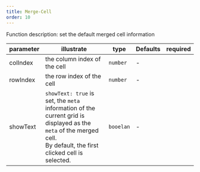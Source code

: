 ```yaml
---
title: Merge-Cell
order: 10
---
```


Function description: set the default merged cell information

| parameter | illustrate                                                                                                                                                            | type      | Defaults | required |
| --------- | --------------------------------------------------------------------------------------------------------------------------------------------------------------------- | --------- | -------- | -------- |
| colIndex  | the column index of the cell                                                                                                                                          | `number`  | -        |          |
| rowIndex  | the row index of the cell                                                                                                                                             | `number`  | -        |          |
| showText  | `showText: true` is set, the `meta` information of the current grid is displayed as the `meta` of the merged cell.<br>By default, the first clicked cell is selected. | `booelan` | -        |          |
